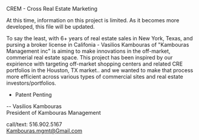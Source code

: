 CREM - Cross Real Estate Marketing

At this time, information on this project is limited. 
As it becomes more developed, this file will be updated.

To say the least, with 6+ years of real estate sales in New York, Texas, and pursing a broker license in Califonia - Vasilios Kambouras 
of "Kambouras Management inc" is aiming to make innovations in the off-market, commerial real estate space. This project has been inspired 
by our expirience with targeting off-market shopping centers and related CRE portfolios in the Houston, TX market.. and we wanted to make 
that process more efficient across various types of commercial sites and real estate investors/portfolios.

* Patent Penting 


--
Vasilios Kambouras  
President of Kambouras Management 

call/text: 516.902.5167  
Kambouras.mgmt@Gmail.com
